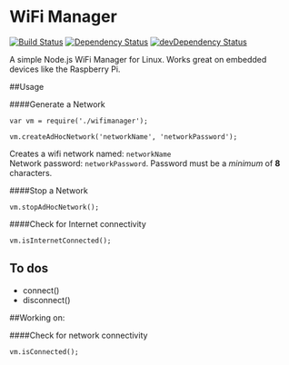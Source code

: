 # WiFi Manager

[![Build Status](https://travis-ci.org/kenwalger/wifimanager.svg?branch=master)](https://travis-ci.org/kenwalger/wifimanager)
[![Dependency Status](https://david-dm.org/kenwalger/wifimanager.svg)](https://david-dm.org/kenwalger/wifimanager)
[![devDependency Status](https://david-dm.org/kenwalger/wifimanager/dev-status.svg)](https://david-dm.org/kenwalger/wifimanager#info=devDependencies)

A simple Node.js WiFi Manager for Linux. Works great on embedded devices like the Raspberry Pi.


##Usage

####Generate a Network
```
var vm = require('./wifimanager');

vm.createAdHocNetwork('networkName', 'networkPassword');
```

Creates a wifi network named: `networkName`  
Network password: `networkPassword`. Password must be a *minimum* of **8** characters.


####Stop a Network
```
vm.stopAdHocNetwork();
```


####Check for Internet connectivity
```
vm.isInternetConnected();
```


## To dos

* connect()
* disconnect()

##Working on:

####Check for network connectivity
```
vm.isConnected();
```
